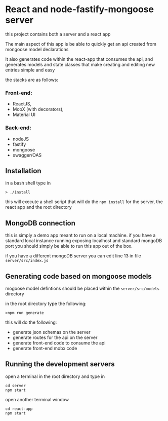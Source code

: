 # React and node-fastify-mongoose server
this project contains both a server and a react app

The main aspect of this app is be able to quickly get
an api created from mongoose model declarations

It also generates code within the react-app that 
consumes the api, and generates models and state classes 
that make creating and editing new entries simple
and easy

the stacks are as follows:

### Front-end:
* ReactJS, 
* MobX (with decorators),
* Material UI

### Back-end:
* nodeJS
* fastify
* mongoose
* swagger/OAS

## Installation
in a bash shell type in
```
> ./install
```
this will execute a shell script that will do the `npm install`
for the server, the react app and the root directory

## MongoDB connection
this is simply a demo app meant to run on a local machine. if you have a standard local instance running
exposing localhost and standard mongoDB port you should simply be able to run this
app out of the box.

if you have a different mongoDB server you can edit line 13
in file `server/src/index.js` 

## Generating code based on mongoose models
mogoose model defintions should be placed within the 
`server/src/models` directory

in the root directory type the following:

```
>npm run generate
```

this will do the following:
* generate json schemas on the server
* generate routes for the api on the server
* generate front-end code to consume the api
* generate front-end mobx code

## Running the development servers
open a terminal in the root directory and type in 
```
cd server
npm start
```
open another terminal window
```
cd react-app
npm start
```